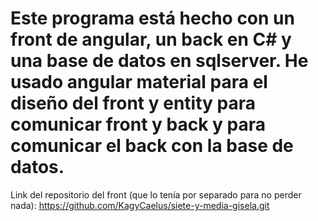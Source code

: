 # Este programa está hecho con un front de angular, un back en C# y una base de datos en sqlserver. He usado angular material para el diseño del front y entity para comunicar front y back y para comunicar el back con la base de datos.

Link del repositorio del front (que lo tenía por separado para no perder nada): https://github.com/KagyCaelus/siete-y-media-gisela.git
